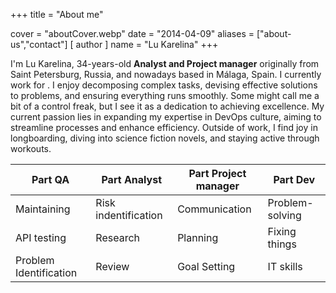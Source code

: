 +++
title = "About me"

cover = "aboutCover.webp"
date = "2014-04-09"
aliases = ["about-us","contact"]
[ author ]
  name = "Lu Karelina"
+++

I'm Lu Karelina, 34-years-old **Analyst and Project manager** originally from Saint Petersburg, Russia, and nowadays based in Málaga, Spain. I currently work for <NDA company name>. 
I enjoy decomposing complex tasks, devising effective solutions to problems, and ensuring everything runs smoothly. Some might call me a bit of a control freak, but I see it as a dedication to achieving excellence.
My current passion lies in expanding my expertise in DevOps culture, aiming to streamline processes and enhance efficiency. Outside of work, I find joy in longboarding, diving into science fiction novels, and staying active through workouts.



 Part QA                | Part Analyst         | Part Project manager | Part Dev 
 ---------------------- | -------------------- |--------------------- |--------- 
 Maintaining            | Risk indentification | Communication        | Problem-solving 
 API testing            | Research             | Planning             | Fixing things 
 Problem Identification | Review               | Goal Setting         | IT skills 
 
 